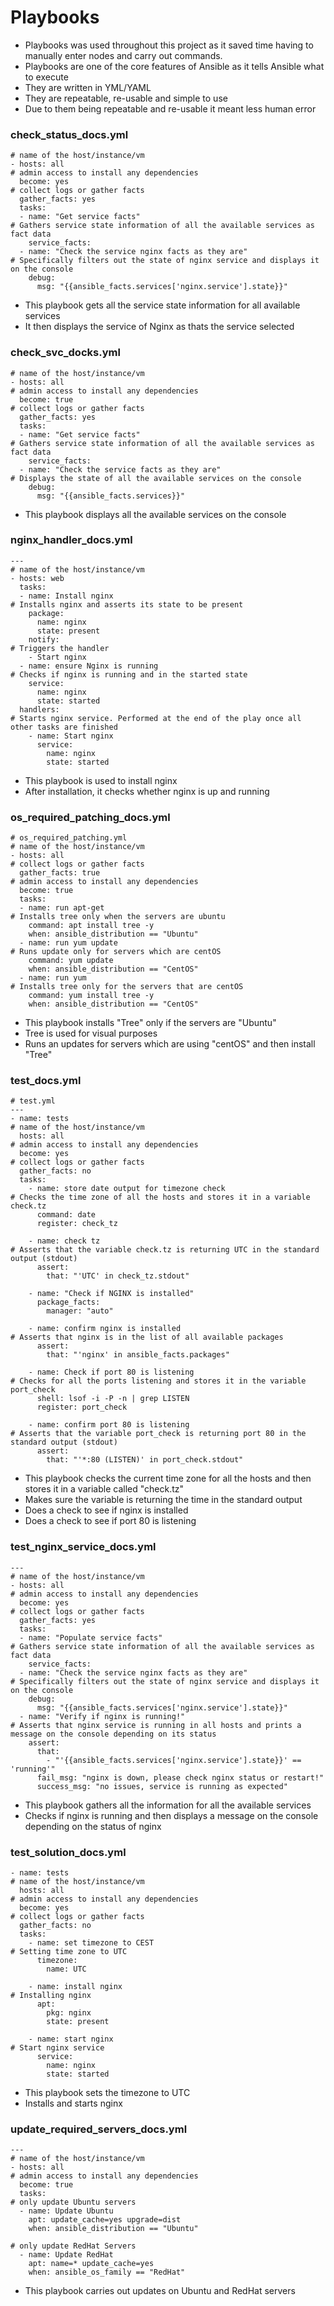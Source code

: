 # **Playbooks** 

- Playbooks was used throughout this project as it saved time having to manually enter nodes and carry out commands. 
- Playbooks are one of the core features of Ansible as it tells Ansible what to execute
- They are written in YML/YAML 
- They are repeatable, re-usable and simple to use
- Due to them being repeatable and re-usable it meant less human error 

### **check_status_docs.yml**
```
# name of the host/instance/vm
- hosts: all
# admin access to install any dependencies
  become: yes
# collect logs or gather facts
  gather_facts: yes
  tasks:
  - name: "Get service facts"
# Gathers service state information of all the available services as fact data
    service_facts:    
  - name: "Check the service nginx facts as they are"
# Specifically filters out the state of nginx service and displays it on the console
    debug:
      msg: "{{ansible_facts.services['nginx.service'].state}}"
```
- This playbook gets all the service state information for all available services
- It then displays the service of Nginx as thats the service selected
  
### **check_svc_docks.yml**
```
# name of the host/instance/vm
- hosts: all
# admin access to install any dependencies
  become: true
# collect logs or gather facts
  gather_facts: yes
  tasks:
  - name: "Get service facts"
# Gathers service state information of all the available services as fact data
    service_facts:
  - name: "Check the service facts as they are"
# Displays the state of all the available services on the console 
    debug:
      msg: "{{ansible_facts.services}}"
```
- This playbook displays all the available services on the console

### **nginx_handler_docs.yml**
```
---
# name of the host/instance/vm
- hosts: web
  tasks:
  - name: Install nginx
# Installs nginx and asserts its state to be present
    package:
      name: nginx
      state: present
    notify:
# Triggers the handler 
    - Start nginx
  - name: ensure Nginx is running
# Checks if nginx is running and in the started state
    service:
      name: nginx
      state: started
  handlers:
# Starts nginx service. Performed at the end of the play once all other tasks are finished
    - name: Start nginx
      service:
        name: nginx
        state: started
```
- This playbook is used to install nginx
- After installation, it checks whether nginx is up and running

### **os_required_patching_docs.yml**
```
# os_required_patching.yml
# name of the host/instance/vm
- hosts: all
# collect logs or gather facts
  gather_facts: true
# admin access to install any dependencies
  become: true
  tasks:
  - name: run apt-get
# Installs tree only when the servers are ubuntu 
    command: apt install tree -y
    when: ansible_distribution == "Ubuntu"
  - name: run yum update
# Runs update only for servers which are centOS
    command: yum update
    when: ansible_distribution == "CentOS"
  - name: run yum
# Installs tree only for the servers that are centOS
    command: yum install tree -y
    when: ansible_distribution == "CentOS"
```
- This playbook installs "Tree" only if the servers are "Ubuntu"
- Tree is used for visual purposes
- Runs an updates for servers which are using "centOS" and then install "Tree"

### **test_docs.yml**
```
# test.yml
---
- name: tests
# name of the host/instance/vm
  hosts: all
# admin access to install any dependencies
  become: yes
# collect logs or gather facts
  gather_facts: no
  tasks:
    - name: store date output for timezone check
# Checks the time zone of all the hosts and stores it in a variable check.tz
      command: date
      register: check_tz

    - name: check tz
# Asserts that the variable check.tz is returning UTC in the standard output (stdout)
      assert:
        that: "'UTC' in check_tz.stdout"

    - name: "Check if NGINX is installed"
      package_facts:
        manager: "auto"

    - name: confirm nginx is installed
# Asserts that nginx is in the list of all available packages
      assert:
        that: "'nginx' in ansible_facts.packages"

    - name: Check if port 80 is listening
# Checks for all the ports listening and stores it in the variable port_check
      shell: lsof -i -P -n | grep LISTEN
      register: port_check

    - name: confirm port 80 is listening
# Asserts that the variable port_check is returning port 80 in the standard output (stdout)
      assert:
        that: "'*:80 (LISTEN)' in port_check.stdout"
```
- This playbook checks the current time zone for all the hosts and then stores it in a variable called "check.tz"
- Makes sure the variable is returning the time in the standard output
- Does a check to see if nginx is installed
- Does a check to see if port 80 is listening 

### **test_nginx_service_docs.yml**
```
---
# name of the host/instance/vm
- hosts: all
# admin access to install any dependencies
  become: yes
# collect logs or gather facts
  gather_facts: yes
  tasks:
  - name: "Populate service facts"
# Gathers service state information of all the available services as fact data
    service_facts:
  - name: "Check the service nginx facts as they are"
# Specifically filters out the state of nginx service and displays it on the console
    debug:
      msg: "{{ansible_facts.services['nginx.service'].state}}"
  - name: "Verify if nginx is running!"
# Asserts that nginx service is running in all hosts and prints a message on the console depending on its status
    assert:
      that:
        - "'{{ansible_facts.services['nginx.service'].state}}' == 'running'"
      fail_msg: "nginx is down, please check nginx status or restart!"
      success_msg: "no issues, service is running as expected"
```
- This playbook gathers all the information for all the available services
- Checks if nginx is running and then displays a message on the console depending on the status of nginx

### **test_solution_docs.yml**
```
- name: tests
# name of the host/instance/vm
  hosts: all
# admin access to install any dependencies
  become: yes
# collect logs or gather facts
  gather_facts: no
  tasks:
    - name: set timezone to CEST
# Setting time zone to UTC
      timezone:
        name: UTC

    - name: install nginx
# Installing nginx
      apt:
        pkg: nginx
        state: present

    - name: start nginx
# Start nginx service
      service:
        name: nginx
        state: started
```
- This playbook sets the timezone to UTC
- Installs and starts nginx

### **update_required_servers_docs.yml**
```
---
# name of the host/instance/vm
- hosts: all
# admin access to install any dependencies
  become: true
  tasks:
# only update Ubuntu servers
  - name: Update Ubuntu
    apt: update_cache=yes upgrade=dist
    when: ansible_distribution == "Ubuntu"

# only update RedHat Servers
  - name: Update RedHat
    apt: name=* update_cache=yes
    when: ansible_os_family == "RedHat"
```
- This playbook carries out updates on Ubuntu and RedHat servers
